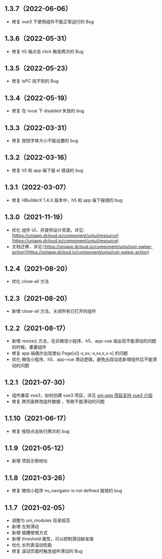 ## 1.3.7（2022-06-06）

- 修复 vue3 下使用组件不能正常运行的 Bug

## 1.3.6（2022-05-31）

- 修复 h5 端点击 click 触发两次的 Bug

## 1.3.5（2022-05-23）

- 修复 isPC 找不到的 Bug

## 1.3.4（2022-05-19）

- 修复 在 nvue 下 disabled 失效的 bug

## 1.3.3（2022-03-31）

- 修复 按钮字体大小不能设置的 bug

## 1.3.2（2022-03-16）

- 修复 h5 和 app 端下报 el 错误的 bug

## 1.3.1（2022-03-07）

- 修复 HBuilderX 1.4.X 版本中，h5 和 app 端下报错的 bug

## 1.3.0（2021-11-19）

- 优化 组件 UI，并提供设计资源，详见:[https://uniapp.dcloud.io/component/uniui/resource](https://uniapp.dcloud.io/component/uniui/resource)
- 文档迁移，详见:[https://uniapp.dcloud.io/component/uniui/uni-swipe-action](https://uniapp.dcloud.io/component/uniui/uni-swipe-action)

## 1.2.4（2021-08-20）

- 优化 close-all 方法

## 1.2.3（2021-08-20）

- 新增 close-all 方法，关闭所有已打开的组件

## 1.2.2（2021-08-17）

- 新增 resize() 方法，在非微信小程序、h5、app-vue 端出现不能滑动的问题的时候，重置组件
- 修复 app 端偶尔出现类似 Page[x][-x,xx;-x,xx,x,x-x] 的问题
- 优化 微信小程序、h5、app-vue 滑动逻辑，避免出现动态新增组件后不能滑动的问题

## 1.2.1（2021-07-30）

- 组件兼容 vue3，如何创建 vue3 项目，详见 [uni-app 项目支持 vue3 介绍](https://ask.dcloud.net.cn/article/37834)
- 修复 跨页面修改组件数据 ，导致不能滑动的问题

## 1.1.10（2021-06-17）

- 修复 按钮点击执行两次的 bug

## 1.1.9（2021-05-12）

- 新增 项目示例地址

## 1.1.8（2021-03-26）

- 修复 微信小程序 nv_navigator is not defined 报错的 bug

## 1.1.7（2021-02-05）

- 调整为 uni_modules 目录规范
- 新增 左侧滑动
- 新增 插槽使用方式
- 新增 threshold 属性，可以控制滑动缺省值
- 优化 长列表滚动性能
- 修复 滚动页面时触发组件滑动的 Bug
